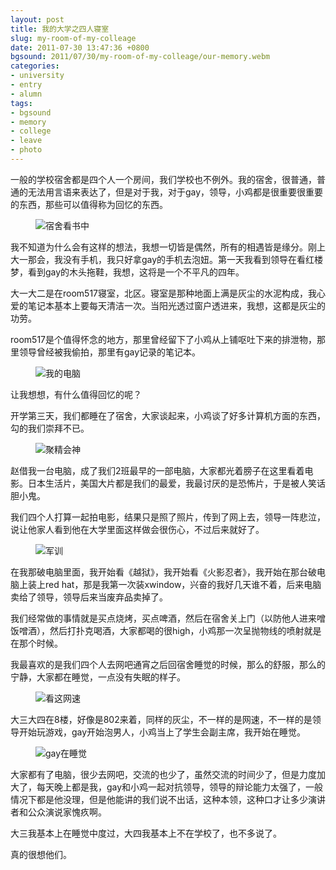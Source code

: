 ```yaml
---
layout: post
title: 我的大学之四人寝室
slug: my-room-of-my-colleage
date: 2011-07-30 13:47:36 +0800
bgsound: 2011/07/30/my-room-of-my-colleage/our-memory.webm
categories:
- university
- entry
- alumn
tags:
- bgsound
- memory
- college
- leave
- photo
---
```


一般的学校宿舍都是四个人一个房间，我们学校也不例外。我的宿舍，很普通，普通的无法用言语来表达了，但是对于我，对于gay，领导，小鸡都是很重要很重要的东西，那些可以值得称为回忆的东西。

<figure>
	<img src="{{ site.path.uploads }}2011/07/30/my-room-of-my-colleage/learn.jpg" alt="宿舍看书中" />
</figure>

我不知道为什么会有这样的想法，我想一切皆是偶然，所有的相遇皆是缘分。刚上大一那会，我没有手机，我只好拿gay的手机去泡妞。第一天我看到领导在看红楼梦，看到gay的木头拖鞋，我想，这将是一个不平凡的四年。

大一大二是在room517寝室，北区。寝室是那种地面上满是灰尘的水泥构成，我心爱的笔记本基本上要每天清洁一次。当阳光透过窗户透进来，我想，这都是灰尘的功劳。

room517是个值得怀念的地方，那里曾经留下了小鸡从上铺呕吐下来的排泄物，那里领导曾经被我偷拍，那里有gay记录的笔记本。

<figure>
	<img src="{{ site.path.uploads }}2011/07/30/my-room-of-my-colleage/computer.jpg" alt="我的电脑" />
</figure>

让我想想，有什么值得回忆的呢？

开学第三天，我们都睡在了宿舍，大家谈起来，小鸡谈了好多计算机方面的东西，勾的我们崇拜不已。

<figure>
	<img src="{{ site.path.uploads }}2011/07/30/my-room-of-my-colleage/look.jpg" alt="聚精会神" />
</figure>

赵借我一台电脑，成了我们2班最早的一部电脑，大家都光着膀子在这里看着电影。日本生活片，美国大片都是我们的最爱，我最讨厌的是恐怖片，于是被人笑话胆小鬼。

我们四个人打算一起拍电影，结果只是照了照片，传到了网上去，领导一阵悲泣，说让他家人看到他在大学里面这样做会很伤心，不过后来就好了。

<figure>
	<img src="{{ site.path.uploads }}2011/07/30/my-room-of-my-colleage/army.jpg" alt="军训" />
</figure>

在我那破电脑里面，我开始看《越狱》，我开始看《火影忍者》，我开始在那台破电脑上装上red hat，那是我第一次装xwindow，兴奋的我好几天谁不着，后来电脑卖给了领导，领导后来当废弃品卖掉了。

我们经常做的事情就是买点烧烤，买点啤酒，然后在宿舍关上门（以防他人进来噌饭噌酒），然后打扑克喝酒，大家都喝的很high，小鸡那一次呈抛物线的喷射就是在那个时候。

我最喜欢的是我们四个人去网吧通宵之后回宿舍睡觉的时候，那么的舒服，那么的宁静，大家都在睡觉，一点没有失眠的样子。

<figure>
	<img src="{{ site.path.uploads }}2011/07/30/my-room-of-my-colleage/net-speed.png" alt="看这网速" />
</figure>

大三大四在8楼，好像是802来着，同样的灰尘，不一样的是网速，不一样的是领导开始玩游戏，gay开始泡男人，小鸡当上了学生会副主席，我开始在睡觉。

<figure>
	<img src="{{ site.path.uploads }}2011/07/30/my-room-of-my-colleage/gay-sleeping.jpg" alt="gay在睡觉" />
</figure>

大家都有了电脑，很少去网吧，交流的也少了，虽然交流的时间少了，但是力度加大了，每天晚上都是我，gay和小鸡一起对抗领导，领导的辩论能力太强了，一般情况下都是他没理，但是他能讲的我们说不出话，这种本领，这种口才让多少演讲者和公众演说家愧疚啊。

大三我基本上在睡觉中度过，大四我基本上不在学校了，也不多说了。

真的很想他们。

